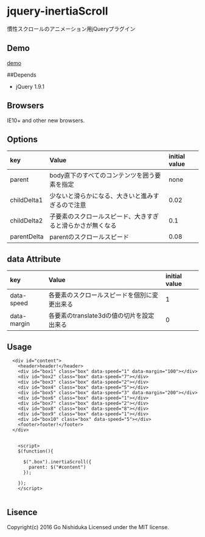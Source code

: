 # jquery-inertiaScroll
慣性スクロールのアニメーション用jQueryプラグイン


## Demo
<a href="http://underground0930.github.io/jquery-inertiaScroll/" target="_blank">demo</a>

##Depends
* jQuery 1.9.1

## Browsers
IE10+ and other new browsers.

## Options
| key  | Value  | initial value |
| :-----  | :----- | :----- |
| parent | body直下のすべてのコンテンツを囲う要素を指定 | none |
| childDelta1 | 少ないと滑らかになる、大きいと進みすぎるので注意 | 0.02 |
| childDelta2 | 子要素のスクロールスピード、大きすぎると滑らかさが無くなる | 0.1 |
| parentDelta | parentのスクロールスピード | 0.08 |

## data Attribute
| key  | Value  | initial value |
| :-----  | :----- | :----- |
| data-speed | 各要素のスクロールスピードを個別に変更出来る | 1 |
| data-margin | 各要素のtranslate3dの値の切片を設定出来る | 0 |


## Usage
```
  <div id="content">
    <header>header!</header>
    <div id="box1" class="box" data-speed="1" data-margin="100"></div>
    <div id="box2" class="box" data-speed="7"></div>
    <div id="box3" class="box" data-speed="2"></div>
    <div id="box4" class="box" data-speed="5"></div>
    <div id="box5" class="box" data-speed="3" data-margin="200"></div>
    <div id="box6" class="box" data-speed="1"></div>
    <div id="box7" class="box" data-speed="2"></div>
    <div id="box8" class="box" data-speed="8"></div>
    <div id="box9" class="box" data-speed="1"></div>
    <div id="box10" class="box" data-speed="5"></div>
    <footer>footer!</footer>
  </div>


	<script>
	$(function(){

	  $(".box").inertiaScroll({
	    parent: $("#content")
	  });

	});  
	</script>


```

## Lisence
Copyright(c) 2016 Go Nishiduka
Licensed under the MIT license.